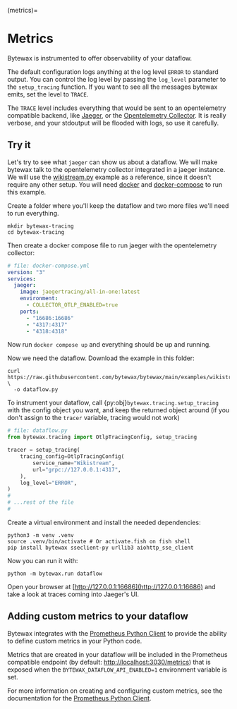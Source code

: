 (metrics)=
# Metrics

Bytewax is instrumented to offer observability of your dataflow.

The default configuration logs anything at the log level `ERROR` to
standard output. You can control the log level by passing the
`log_level` parameter to the `setup_tracing` function. If you want to
see all the messages bytewax emits, set the level to `TRACE`.

The `TRACE` level includes everything that would be sent to an
opentelemetry compatible backend, like
[Jaeger](https://www.jaegertracing.io/), or the [Opentelemetry
Collector](https://opentelemetry.io/docs/collector/). It is really
verbose, and your stdoutput will be flooded with logs, so use it
carefully.

## Try it

Let's try to see what `jaeger` can show us about a dataflow. We will
make bytewax talk to the opentelemetry collector integrated in a
jaeger instance. We will use the
[wikistream.py](https://github.com/bytewax/bytewax/blob/main/examples/wikistream.py)
example as a reference, since it doesn't require any other setup. You
will need [docker](https://www.docker.com/) and
[docker-compose](https://docs.docker.com/compose/) to run this
example.

Create a folder where you'll keep the dataflow and two more files
we'll need to run everything.

```shell
mkdir bytewax-tracing
cd bytewax-tracing
```

Then create a docker compose file to run jaeger with the opentelemetry
collector:

```yaml
# file: docker-compose.yml
version: "3"
services:
  jaeger:
    image: jaegertracing/all-in-one:latest
    environment:
      - COLLECTOR_OTLP_ENABLED=true
    ports:
      - "16686:16686"
      - "4317:4317"
      - "4318:4318"
```

Now run `docker compose up` and everything should be up and running.

Now we need the dataflow. Download the example in this folder:

```shell
curl https://raw.githubusercontent.com/bytewax/bytewax/main/examples/wikistream.py \
  -o dataflow.py
```

To instrument your dataflow, call
{py:obj}`bytewax.tracing.setup_tracing` with the config object you
want, and keep the returned object around (if you don't assign to the
`tracer` variable, tracing would not work)

```python
# file: dataflow.py
from bytewax.tracing import OtlpTracingConfig, setup_tracing

tracer = setup_tracing(
    tracing_config=OtlpTracingConfig(
        service_name="Wikistream",
        url="grpc://127.0.0.1:4317",
    ),
    log_level="ERROR",
)
#
# ...rest of the file
#
```

Create a virtual environment and install the needed dependencies:

```shell
python3 -m venv .venv
source .venv/bin/activate # Or activate.fish on fish shell
pip install bytewax sseclient-py urllib3 aiohttp_sse_client
```

Now you can run it with:

```shell
python -m bytewax.run dataflow
```

Open your browser at [http://127.0.0.1:16686](http://127.0.0.1:16686)
and take a look at traces coming into Jaeger's UI.

## Adding custom metrics to your dataflow

Bytewax integrates with the [Prometheus Python Client](https://github.com/prometheus/client_python)
to provide the ability to define custom metrics in your Python code.

Metrics that are created in your dataflow will be included in the Prometheus compatible
endpoint (by default: [http://localhost:3030/metrics](http://localhost:3030/metrics)) that is
exposed when the `BYTEWAX_DATAFLOW_API_ENABLED=1` environment variable is set.

For more information on creating and configuring custom metrics, see the documentation for the
[Prometheus Python Client](https://prometheus.github.io/client_python/).
